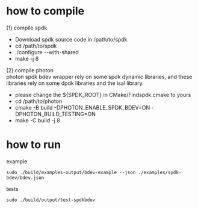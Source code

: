 # how to compile
(1) compile spdk
- Download spdk source code in /path/to/spdk
- cd /path/to/spdk
- ./configure --with-shared
- make -j 8

(2) compile photon  
photon spdk bdev wrapper rely on some spdk dynamic libraries, and these libraries rely on some dpdk libraries and the isal library.  
- please change the ${SPDK_ROOT} in CMake/Findspdk.cmake to yours  
- cd /path/to/photon
- cmake -B build -DPHOTON_ENABLE_SPDK_BDEV=ON -DPHOTON_BUILD_TESTING=ON
- make -C build -j 8

# how to run
example  
``` shell
sudo ./build/examples-output/bdev-example --json ./examples/spdk-bdev/bdev.json
```
tests  
``` shell
sudo ./build/output/test-spdkbdev
```